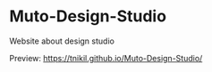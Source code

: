 # Muto-Design-Studio
Website about design studio

Preview: https://tnikil.github.io/Muto-Design-Studio/
